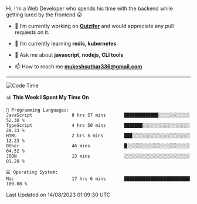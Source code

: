 Hi, I'm a Web Developer who spends his time with the backend while getting lured by the frontend 😜

- 🔭 I’m currently working on **[Quizifer](https://github.com/SutharMukesh/Quizifer/)** and would appreciate any pull requests on it.

- 🌱 I’m currently learning **redis, kubernetes**

- 💬 Ask me about **javascript, nodejs, CLI tools**

- 📫 How to reach me **mukeshsuthar336@gmail.com**

---
<!--START_SECTION:waka-->
![Code Time](http://img.shields.io/badge/Code%20Time-2%2C419%20hrs%2025%20mins-blue)

📊 **This Week I Spent My Time On** 

```text
💬 Programming Languages: 
JavaScript               8 hrs 57 mins       █████████████░░░░░░░░░░░░   52.38 % 
TypeScript               4 hrs 50 mins       ███████░░░░░░░░░░░░░░░░░░   28.33 % 
HTML                     2 hrs 5 mins        ███░░░░░░░░░░░░░░░░░░░░░░   12.23 % 
Other                    46 mins             █░░░░░░░░░░░░░░░░░░░░░░░░   04.52 % 
JSON                     13 mins             ░░░░░░░░░░░░░░░░░░░░░░░░░   01.28 % 

💻 Operating System: 
Mac                      17 hrs 6 mins       █████████████████████████   100.00 % 
```


 Last Updated on 14/08/2023 01:09:30 UTC
<!--END_SECTION:waka-->
